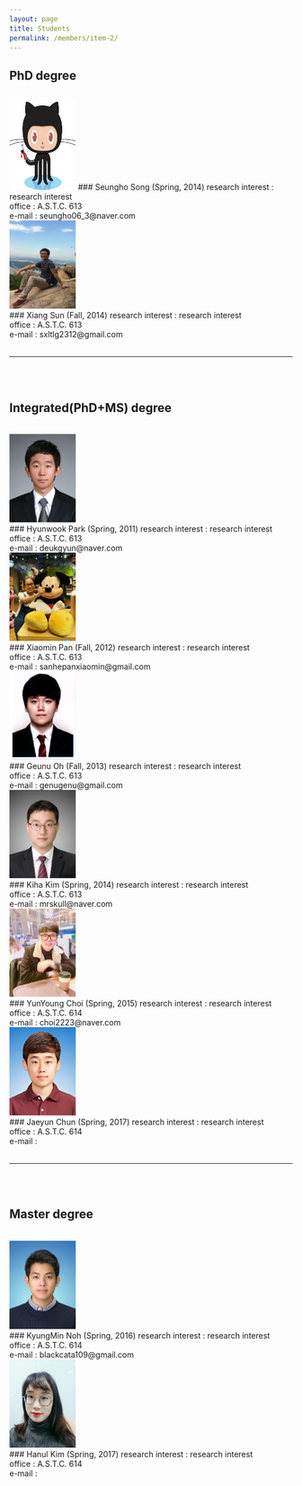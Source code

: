 ```yaml
---
layout: page
title: Students
permalink: /members/item-2/
---
```

## PhD degree        
<br>

<img src="/images/octojekyll.png" class="imgsertoku" width="118px" height="157px" />
### Seungho Song (Spring, 2014)
research interest : research interest
<br>
office : A.S.T.C. 613
<br>
e-mail : seungho06_3@naver.com

<br>

<img src="/images/XiangSun.jpg" class="imgsertoku" width="118px" height="157px" />
<br>
### Xiang Sun (Fall, 2014)
research interest : research interest
<br>
office : A.S.T.C. 613
<br>
e-mail : sxltlg2312@gmail.com

<br>
<br>

----------------------

<br>
<br>

## Integrated(PhD+MS) degree      
<br>

<img src="/images/HyunwookPark.jpg" class="imgsertoku" width="118px" height="157px" />
<br>
### Hyunwook Park (Spring, 2011)
research interest : research interest
<br>
office : A.S.T.C. 613
<br>
e-mail : deukgyun@naver.com

<br>

<img src="/images/XiaominPan.jpg" class="imgsertoku" width="118px" height="157px" />
<br>
### Xiaomin Pan (Fall, 2012)
research interest : research interest
<br>
office : A.S.T.C. 613
<br>
e-mail : sanhepanxiaomin@gmail.com

<br>

<img src="/images/GeunwooOh.jpg" class="imgsertoku" width="118px" height="157px" />
<br>
### Geunu Oh (Fall, 2013)
research interest : research interest
<br>
office : A.S.T.C. 613
<br>
e-mail : genugenu@gmail.com

<br>

<img src="/images/KihaKim.jpg" class="imgsertoku" width="118px" height="157px" />
<br>
### Kiha Kim (Spring, 2014)
research interest : research interest
<br>
office : A.S.T.C. 613
<br>
e-mail : mrskull@naver.com

<br>

<img src="/images/YunYoungChoi.JPG" class="imgsertoku" width="118px" height="157px" />
<br>
### YunYoung Choi (Spring, 2015)
research interest : research interest
<br>
office : A.S.T.C. 614
<br>
e-mail : choi2223@naver.com

<br>

<img src="/images/JeyunChun.jpg" class="imgsertoku" width="118px" height="157px" />
<br>
### Jaeyun Chun (Spring, 2017)
research interest : research interest
<br>
office : A.S.T.C. 614
<br>
e-mail : 

<br>
<br>

----------------------

<br>
<br>

## Master degree      
<br>

<img src="/images/KyungMinNoh.jpg" class="imgsertoku" width="118px" height="157px" />
<br>
### KyungMin Noh (Spring, 2016)
research interest : research interest
<br>
office : A.S.T.C. 614
<br>
e-mail : blackcata109@gmail.com

<br>

<img src="/images/HanulKim.jpg" class="imgsertoku" width="118px" height="157px" />
<br>
### Hanul Kim (Spring, 2017)
research interest : research interest
<br>
office : A.S.T.C. 614
<br>
e-mail : 


